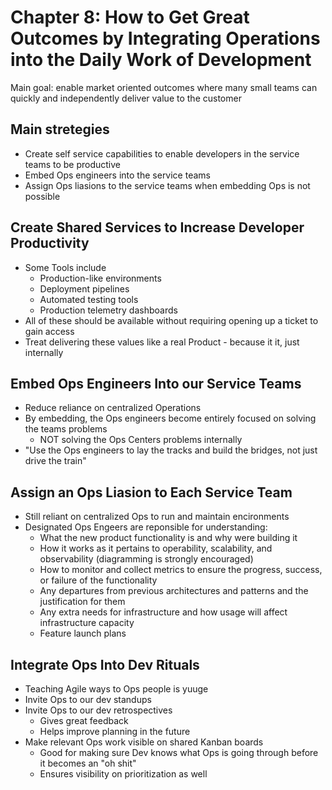 # Chapter 8: How to Get Great Outcomes by Integrating Operations into the Daily Work of Development

Main goal: enable market oriented outcomes where many small teams can quickly and independently deliver value to the customer

## Main stretegies

* Create self service capabilities to enable developers in the service teams to be productive
* Embed Ops engineers into the service teams
* Assign Ops liasions to the service teams when embedding Ops is not possible

## Create Shared Services to Increase Developer Productivity

* Some Tools include
  * Production-like environments
  * Deployment pipelines
  * Automated testing tools
  * Production telemetry dashboards
* All of these should be available without requiring opening up a ticket to gain access
* Treat delivering these values like a real Product - because it it, just internally

## Embed Ops Engineers Into our Service Teams

* Reduce reliance on centralized Operations
* By embedding, the Ops engineers become entirely focused on solving the teams problems
  * NOT solving the Ops Centers problems internally
* "Use the Ops engineers to lay the tracks and build the bridges, not just drive the train"

## Assign an Ops Liasion to Each Service Team

* Still reliant on centralized Ops to run and maintain encironments
* Designated Ops Engeers are reponsible for understanding:
  * What the new product functionality is and why were building it
  * How it works as it pertains to operability, scalability, and observability (diagramming is strongly encouraged)
  * How to monitor and collect metrics to ensure the progress, success, or failure of the functionality
  * Any departures from previous architectures and patterns and the justification for them
  * Any extra needs for infrastructure and how usage will affect infrastructure capacity
  * Feature launch plans

## Integrate Ops Into Dev Rituals

* Teaching Agile ways to Ops people is yuuge
* Invite Ops to our dev standups
* Invite Ops to our dev retrospectives
  * Gives great feedback
  * Helps improve planning in the future
* Make relevant Ops work visible on shared Kanban boards
  * Good for making sure Dev knows what Ops is going through before it becomes an "oh shit"
  * Ensures visibility on prioritization as well
